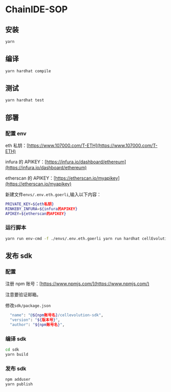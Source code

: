 # ChainIDE-SOP

## 安装

```bash
yarn
```

## 编译

```bash
yarn hardhat compile
```

## 测试

```bash
yarn hardhat test
```

## 部署

### 配置 env

eth 私钥：[https://www.107000.com/T-ETH](https://www.107000.com/T-ETH)

infura 的 APIKEY：[https://infura.io/dashboard/ethereum](https://infura.io/dashboard/ethereum)

etherscan 的 APIKEY：[https://etherscan.io/myapikey](https://etherscan.io/myapikey)

新建文件`envs/.env.eth.goerli`,输入以下内容：

```bash
PRIVATE_KEY=${eth私钥}
RINKEBY_INFURA=${infura的APIKEY}
APIKEY=${etherscan的APIKEY}
```

### 运行脚本

```bash
yarn run env-cmd -f ./envs/.env.eth.goerli yarn run hardhat cellEvolution:deploy --wait-num 1 --network goerli | tee -a ./logs/deployToLocal.log
```

## 发布 sdk

### 配置

注册 npm 账号：[https://www.npmjs.com/](https://www.npmjs.com/)

注意要验证邮箱。

修改`sdk/package.json`

```bash
  "name": "@${npm账号名}/cellevolution-sdk",
  "version": "${版本号}",
  "author": "${npm账号名}",
```

### 编译 sdk

```bash
cd sdk
yarn build
```

### 发布 sdk

```bash
npm adduser
yarn publish
```
